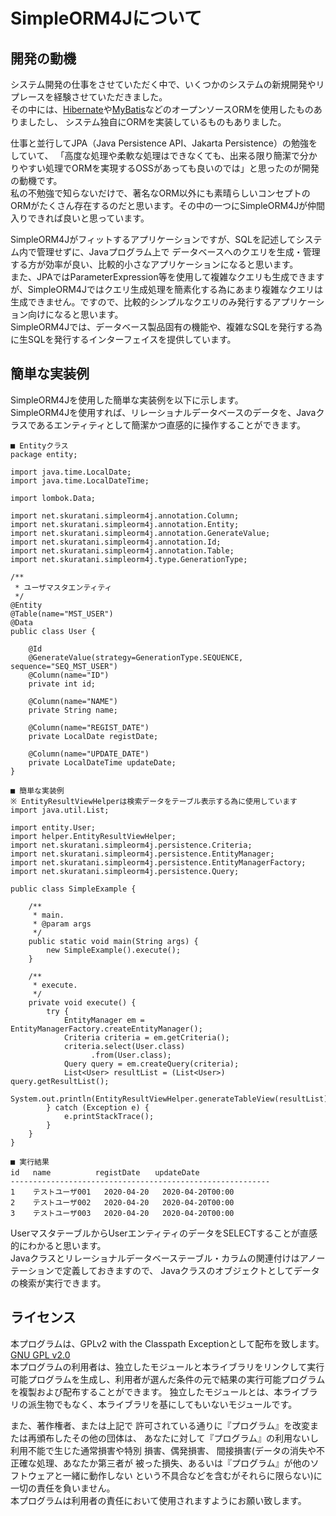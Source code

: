 # SimpleORM4Jについて

## 開発の動機
システム開発の仕事をさせていただく中で、いくつかのシステムの新規開発やリプレースを経験させていただきました。  
その中には、[Hibernate](https://hibernate.org/)や[MyBatis](https://blog.mybatis.org/)などのオープンソースORMを使用したものありましたし、 システム独自にORMを実装しているものもありました。  

仕事と並行してJPA（Java Persistence API、Jakarta Persistence）の勉強をしていて、 「高度な処理や柔軟な処理はできなくても、出来る限り簡潔で分かりやすい処理でORMを実現するOSSがあっても良いのでは」と思ったのが開発の動機です。  
私の不勉強で知らないだけで、著名なORM以外にも素晴らしいコンセプトのORMがたくさん存在するのだと思います。その中の一つにSimpleORM4Jが仲間入りできれば良いと思っています。

SimpleORM4Jがフィットするアプリケーションですが、SQLを記述してシステム内で管理せずに、Javaプログラム上で データベースへのクエリを生成・管理する方が効率が良い、比較的小さなアプリケーションになると思います。  
また、JPAではParameterExpression等を使用して複雑なクエリも生成できますが、SimpleORM4Jではクエリ生成処理を簡素化する為にあまり複雑なクエリは生成できません。ですので、比較的シンプルなクエリのみ発行するアプリケーション向けになると思います。  
SimpleORM4Jでは、データベース製品固有の機能や、複雑なSQLを発行する為に生SQLを発行するインターフェイスを提供しています。

## 簡単な実装例
SimpleORM4Jを使用した簡単な実装例を以下に示します。  
SimpleORM4Jを使用すれば、リレーショナルデータベースのデータを、Javaクラスであるエンティティとして簡潔かつ直感的に操作することができます。

```
■ Entityクラス
package entity;

import java.time.LocalDate;
import java.time.LocalDateTime;

import lombok.Data;

import net.skuratani.simpleorm4j.annotation.Column;
import net.skuratani.simpleorm4j.annotation.Entity;
import net.skuratani.simpleorm4j.annotation.GenerateValue;
import net.skuratani.simpleorm4j.annotation.Id;
import net.skuratani.simpleorm4j.annotation.Table;
import net.skuratani.simpleorm4j.type.GenerationType;

/**
 * ユーザマスタエンティティ
 */
@Entity
@Table(name="MST_USER")
@Data
public class User {

	@Id
	@GenerateValue(strategy=GenerationType.SEQUENCE, sequence="SEQ_MST_USER")
	@Column(name="ID")
	private int id;

	@Column(name="NAME")
	private String name;

	@Column(name="REGIST_DATE")
	private LocalDate registDate;

	@Column(name="UPDATE_DATE")
	private LocalDateTime updateDate;
}
```

```
■ 簡単な実装例
※ EntityResultViewHelperは検索データをテーブル表示する為に使用しています
import java.util.List;

import entity.User;
import helper.EntityResultViewHelper;
import net.skuratani.simpleorm4j.persistence.Criteria;
import net.skuratani.simpleorm4j.persistence.EntityManager;
import net.skuratani.simpleorm4j.persistence.EntityManagerFactory;
import net.skuratani.simpleorm4j.persistence.Query;

public class SimpleExample {

	/**
	 * main.
	 * @param args
	 */
	public static void main(String args) {
		new SimpleExample().execute();
	}

	/**
	 * execute.
	 */
	private void execute() {
		try {
			EntityManager em = EntityManagerFactory.createEntityManager();
			Criteria criteria = em.getCriteria();
			criteria.select(User.class)
				  .from(User.class);
			Query query = em.createQuery(criteria);
			List<User> resultList = (List<User>) query.getResultList();
			System.out.println(EntityResultViewHelper.generateTableView(resultList));
		} catch (Exception e) {
			e.printStackTrace();
		}
	}
}
```

```
■ 実行結果
id   name　　　　　　registDate　　updateDate            
----------------------------------------------------------
1    テストユーザ001   2020-04-20   2020-04-20T00:00      
2    テストユーザ002   2020-04-20   2020-04-20T00:00      
3    テストユーザ003   2020-04-20   2020-04-20T00:00  
```

UserマスタテーブルからUserエンティティのデータをSELECTすることが直感的にわかると思います。  
Javaクラスとリレーショナルデータベーステーブル・カラムの関連付けはアノーテーションで定義しておきますので、 Javaクラスのオブジェクトとしてデータの検索が実行できます。

## ライセンス
本プログラムは、GPLv2 with the Classpath Exceptionとして配布を致します。  
[GNU GPL v2.0](https://www.gnu.org/licenses/old-licenses/gpl-2.0.html)  
本プログラムの利用者は、独立したモジュールと本ライブラリをリンクして実行可能プログラムを生成し、利用者が選んだ条件の元で結果の実行可能プログラムを複製および配布することができます。 独立したモジュールとは、本ライブラリの派生物でもなく、本ライブラリを基にしてもいないモジュールです。

また、著作権者、または上記で 許可されている通りに『プログラム』を改変または再頒布したその他の団体は、 あなたに対して『プログラム』の利用ないし利用不能で生じた通常損害や特別 損害、偶発損害、 間接損害(データの消失や不正確な処理、あなたか第三者が 被った損失、あるいは『プログラム』が他のソフトウェアと一緒に動作しない という不具合などを含むがそれらに限らない)に一切の責任を負いません。  
本プログラムは利用者の責任において使用されますようにお願い致します。
